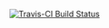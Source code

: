 
<!-- README.md is generated from README.Rmd. Please edit that file -->
[![Travis-CI Build Status](https://travis-ci.org/sjoerdvds/crtests.svg?branch=master)](https://travis-ci.org/sjoerdvds/crtests)
